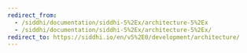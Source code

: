 ```yaml
---
redirect_from:
  - /siddhi/documentation/siddhi-5%2Ex/architecture-5%2Ex
  - /siddhi/documentation/siddhi-5%2Ex/architecture-5%2Ex/
redirect_to: https://siddhi.io/en/v5%2E0/development/architecture/
---
```

